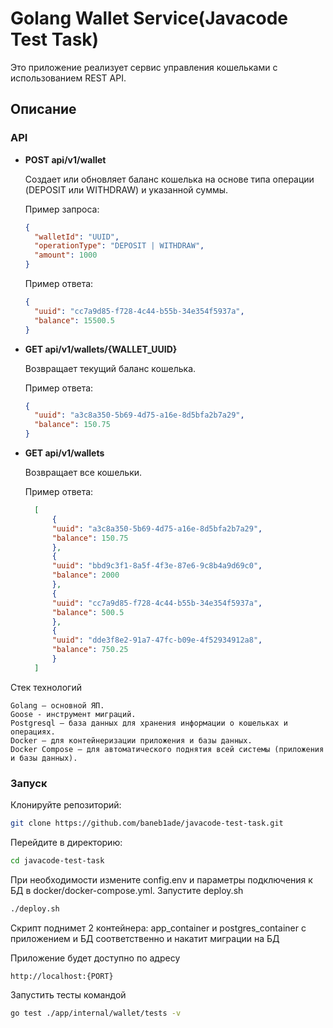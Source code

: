 # Golang Wallet Service(Javacode Test Task)

Это приложение реализует сервис управления кошельками с использованием REST API.

## Описание

### API

- **POST api/v1/wallet**

  Создает или обновляет баланс кошелька на основе типа операции (DEPOSIT или WITHDRAW) и указанной суммы.

  Пример запроса:
  ```json
  {
    "walletId": "UUID",
    "operationType": "DEPOSIT | WITHDRAW",
    "amount": 1000
  }
  ```
  Пример ответа:
  ```json
  {
	"uuid": "cc7a9d85-f728-4c44-b55b-34e354f5937a",
	"balance": 15500.5
  }
  ```

- **GET api/v1/wallets/{WALLET_UUID}**

    Возвращает текущий баланс кошелька.

    Пример ответа:
  ```json
  {
	"uuid": "a3c8a350-5b69-4d75-a16e-8d5bfa2b7a29",
	"balance": 150.75
  }
  ```
- **GET api/v1/wallets**
    
    Возвращает все кошельки.
    
    Пример ответа:
  ```json
    [
        {
        "uuid": "a3c8a350-5b69-4d75-a16e-8d5bfa2b7a29",
        "balance": 150.75
        },
        {
        "uuid": "bbd9c3f1-8a5f-4f3e-87e6-9c8b4a9d69c0",
        "balance": 2000
        },
        {
        "uuid": "cc7a9d85-f728-4c44-b55b-34e354f5937a",
        "balance": 500.5
        },
        {
        "uuid": "dde3f8e2-91a7-47fc-b09e-4f52934912a8",
        "balance": 750.25
        }
    ]
  ```

Стек технологий

    Golang – основной ЯП.
    Goose - инструмент миграций.
    Postgresql – база данных для хранения информации о кошельках и операциях.
    Docker – для контейнеризации приложения и базы данных.
    Docker Compose – для автоматического поднятия всей системы (приложения и базы данных).

### Запуск

Клонируйте репозиторий:

```bash
git clone https://github.com/baneb1ade/javacode-test-task.git
```
Перейдите в директорию:
```bash
cd javacode-test-task
```
При необходимости измените config.env и параметры подключения к БД в docker/docker-compose.yml.
Запустите deploy.sh
```bash
./deploy.sh
```
Скрипт поднимет 2 контейнера: app_container и postgres_container с приложением и БД соответственно
и накатит миграции на БД

Приложение будет доступно по адресу

    http://localhost:{PORT}

Запустить тесты командой
```bash
go test ./app/internal/wallet/tests -v
```